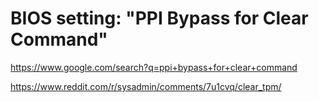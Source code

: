 # BIOS setting: "PPI Bypass for Clear Command"
https://www.google.com/search?q=ppi+bypass+for+clear+command

https://www.reddit.com/r/sysadmin/comments/7u1cvq/clear_tpm/
